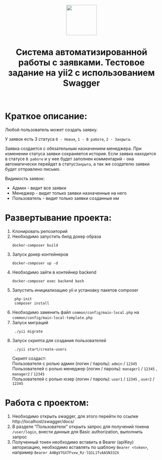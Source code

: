 <p align="center">
    <a href="https://github.com/yiisoft" target="_blank">
        <img src="https://avatars0.githubusercontent.com/u/993323" height="100px">
    </a>
    <h1 align="center">Система автоматизированной работы с заявками. Тестовое задание на yii2 с использованием Swagger</h1>
    <br>
</p>

# Краткое описание:
Любой пользователь может создать заявку.

У заявок есть 3 статуса ```0 - Новая```, ```1 - В работе```, ```2 - Закрыта```.

Заявка создается с обязательным назначением менеджера. При изменении статуса заявки сохраняется история.
Если заявка находится в статусе ```В работе``` и у нее будет заполнен комментарий - она автоматически перейдет в статус```Закрыта```,
а так же создателю заявки будет отправлено письмо.

Видимость заявок:
- Админ - видит все заявки
- Менеджер - видит только заявки назначенные на него 
- Пользователь - видит только заявки созданные им



# Развертывание проекта:
1. Клонировать репозиторий
2. Необходимо запустить билд докер образа
    ```
    docker-composer build
    ```
3. Запуск докер контейнеров
    ```
    docker-composer up -d
    ```
4. Необходимо зайти в контейнер backend
   ```
   docker-composer exec backend bash
    ```
5. Запустить инициализацию yii и установку пакетов composer
   ```
    php-init
    composer install
    ```
6. Необходимо заменить файл ```common/config/main-local.php``` на ```common/config/main-local-template.php```
7. Запуск миграций
   ```
    ./yii migrate
    ```
8. Запуск скрипта для создания пользователей
   ```
    ./yii start/create-users
    ```
   Скрипт создаст: <br>
   Пользователя с ролью админ (логин / пароль): ```admin``` / ```12345```<br>
   Пользователей с ролью менеджер (логин / пароль): ```manager1``` / ```12345``` , ```manager2``` / ```12345``` <br>
   Пользователей с ролью юзер (логин / пароль): ```user1``` / ```12345``` , ```user2``` / ```12345``` <br>

# Работа с проектом:
1. Необходимо открыть swagger, для этого перейти по ссылке http://localhost/swagger/docs/
2. В разделе "Пользователи" открыть запрос для получений токена ```/user/login```, внести данные для Basic authorization, выполнить запрос
3. Полученный токен необходимо вставить в Bearer (apiKey) авторизацию, необходимо вставлять по шаблону ```Bearer <token>```, например ```Bearer A4BgV7GX7Fvxw_Rz-lQ1L1TvAASN332X```

